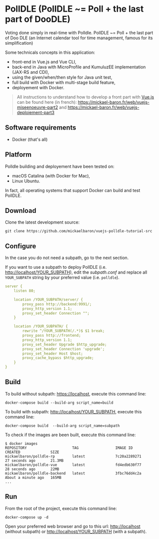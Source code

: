 # PollDLE (PollDLE ~= Poll + the last part of DooDLE)

Voting done simply in real-time with Polldle. PollDLE ~= Poll + the last part of Doo DLE (an Internet calendar tool for time management, famous for its simplification)

Some technicals concepts in this application:

* front-end in Vue.js and Vue CLI,
* back-end in Java with MicroProfile and KumuluzEE implementation (JAX-RS and CDI),
* using the given/when/then style for Java unit test,
* full build with Docker with multi-stage build feature,
* deployement with Docker.

> All instructions to understand how to develop a front part with [Vue.js](https://vuejs.org/) can be found here (in french): https://mickael-baron.fr/web/vuejs-miseenoeuvre-part2 and https://mickael-baron.fr/web/vuejs-deploiement-part3 

## Software requirements

* Docker (that's all)

## Platform

Polldle building and deployement have been tested on:

* macOS Catalina (with Docker for Mac),
* Linux Ubuntu.

In fact, all operating systems that support Docker can build and test PollDLE.

## Download

Clone the latest development source:

```console
git clone https://github.com/mickaelbaron/vuejs-polldle-tutorial-src
```

## Configure

In the case you do not need a subpath, go to the next section.

If you want to use a subpath to deploy PollDLE (i.e. <http://localhost/YOUR_SUBPATH>), edit the *subpath.conf* and replace all `YOUR_SUBPATH` string by your preferred value (i.e. `polldle`).

```yaml
server {
    listen 80;

    location /YOUR_SUBPATH/server/ {
        proxy_pass http://backend:9991/;
        proxy_http_version 1.1;
        proxy_set_header Connection "";
    }

    location /YOUR_SUBPATH/ {
        rewrite ^/YOUR_SUBPATH(/.*)$ $1 break;
        proxy_pass http://frontend;
        proxy_http_version 1.1;
        proxy_set_header Upgrade $http_upgrade;
        proxy_set_header Connection 'upgrade';
        proxy_set_header Host $host;
        proxy_cache_bypass $http_upgrade;
    }
}
```

## Build

To build without subpath: <https://localhost>, execute this command line:

```console
docker-compose build --build-arg script_name=build
```

To build with subpath: <http://localhost/YOUR_SUBPATH>, execute this command line:

```console
docker-compose build  --build-arg script_name=subpath
```

To check if the images are been built, execute this command line:

```console
$ docker images
REPOSITORY                     TAG                 IMAGE ID            CREATED              SIZE
mickaelbaron/polldle-rp        latest              7c20a2289271        27 seconds ago       21.3MB
mickaelbaron/polldle-vue       latest              fd4edb630f77        28 seconds ago       22MB
mickaelbaron/polldle-backend   latest              3fbc76dd4c2a        About a minute ago   165MB
...
```

## Run

From the root of the project, execute this command line:

```console
docker-compose up -d
```

Open your preferred web browser and go to this url: <http://localhost> (without subpath) or <http://localhost/YOUR_SUBPATH> (with a subpath).
